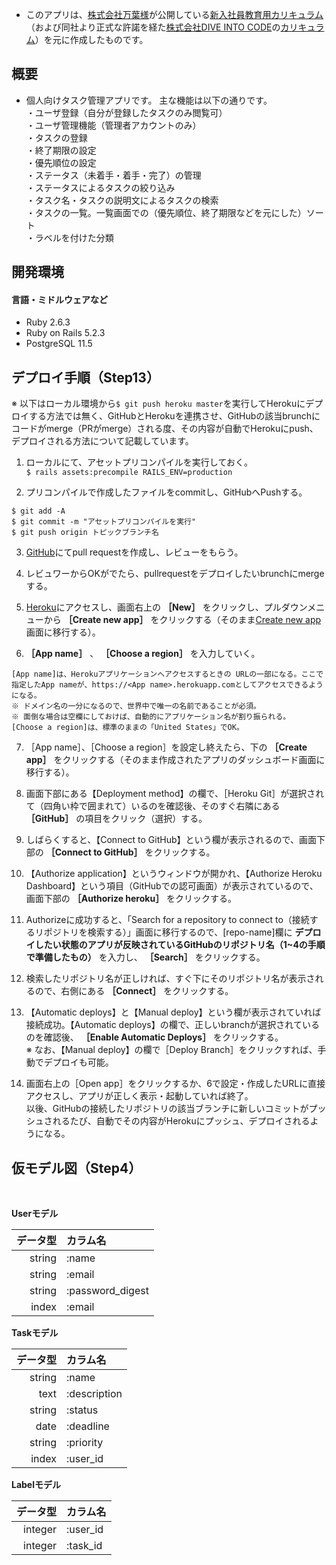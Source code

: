 * このアプリは、[株式会社万葉様](https://everyleaf.com/)が公開している[新入社員教育用カリキュラム](https://github.com/everyleaf/el-training)（および同社より正式な許諾を経た[株式会社DIVE INTO CODE](https://diveintocode.jp/)の[カリキュラム](https://diver.diveintocode.jp/curriculums/1277)）を元に作成したものです。

## 概要
* 個人向けタスク管理アプリです。
主な機能は以下の通りです。  
  ・ユーザ登録（自分が登録したタスクのみ閲覧可）  
  ・ユーザ管理機能（管理者アカウントのみ）  
  ・タスクの登録  
  ・終了期限の設定  
  ・優先順位の設定  
  ・ステータス（未着手・着手・完了）の管理  
  ・ステータスによるタスクの絞り込み  
  ・タスク名・タスクの説明文によるタスクの検索  
  ・タスクの一覧。一覧画面での（優先順位、終了期限などを元にした）ソート  
  ・ラベルを付けた分類  

## 開発環境
#### 言語・ミドルウェアなど
- Ruby 2.6.3
- Ruby on Rails 5.2.3
- PostgreSQL 11.5

## デプロイ手順（Step13）
※ 以下はローカル環境から`$ git push heroku master`を実行してHerokuにデプロイする方法では無く、GitHubとHerokuを連携させ、GitHubの該当brunchにコードがmerge（PRがmerge）される度、その内容が自動でHerokuにpush、デプロイされる方法について記載しています。

1. ローカルにて、アセットプリコンパイルを実行しておく。  
`$ rails assets:precompile RAILS_ENV=production`  

2. プリコンパイルで作成したファイルをcommitし、GitHubへPushする。
```
$ git add -A
$ git commit -m "アセットプリコンパイルを実行"
$ git push origin トピックブランチ名
```  

3. [GitHub](https://github.com/)にてpull requestを作成し、レビューをもらう。  

4. レビュワーからOKがでたら、pullrequestをデプロイしたいbrunchにmergeする。  

5. [Heroku](https://dashboard.heroku.com/apps)にアクセスし、画面右上の **［New］** をクリックし、プルダウンメニューから **［Create new app］** をクリックする（そのまま[Create new app](https://dashboard.heroku.com/new-app)画面に移行する）。  

6. **［App name］** 、 **［Choose a region］** を入力していく。
```
[App name]は、Herokuアプリケーションへアクセスするときの URLの一部になる。ここで指定したApp nameが、https://<App name>.herokuapp.comとしてアクセスできるようになる。
※ ドメイン名の一分になるので、世界中で唯一の名前であることが必須。
※ 面倒な場合は空欄にしておけば、自動的にアプリケーション名が割り振られる。
[Choose a region]は、標準のままの「United States」でOK。
```

7. ［App name］、［Choose a region］を設定し終えたら、下の **［Create app］** をクリックする（そのまま作成されたアプリのダッシュボード画面に移行する）。  

8. 画面下部にある【Deployment method】の欄で、［Heroku Git］が選択されて（四角い枠で囲まれて）いるのを確認後、そのすぐ右隣にある **［GitHub］** の項目をクリック（選択）する。  

9. しばらくすると、【Connect to GitHub】という欄が表示されるので、画面下部の **［Connect to GitHub］** をクリックする。  

10. 【Authorize application】というウィンドウが開かれ、【Authorize Heroku Dashboard】という項目（GitHubでの認可画面）が表示されているので、画面下部の **［Authorize heroku］** をクリックする。  

11. Authorizeに成功すると、「Search for a repository to connect to（接続するリポジトリを検索する）」画面に移行するので、[repo-name]欄に **デプロイしたい状態のアプリが反映されているGitHubのリポジトリ名（1~4の手順で準備したもの）** を入力し、 **［Search］** をクリックする。  

12. 検索したリポジトリ名が正しければ、すぐ下にそのリポジトリ名が表示されるので、右側にある **［Connect］** をクリックする。  

13. 【Automatic deploys】と【Manual deploy】という欄が表示されていれば接続成功。【Automatic deploys】の欄で、正しいbranchが選択されているのを確認後、 **［Enable Automatic Deploys］** をクリックする。  
※ なお、【Manual deploy】の欄で［Deploy Branch］をクリックすれば、手動でデプロイも可能。  

14. 画面右上の［Open app］をクリックするか、6で設定・作成したURLに直接アクセスし、アプリが正しく表示・起動していれば終了。  
以後、GitHubの接続したリポジトリの該当ブランチに新しいコミットがプッシュされるたび、自動でその内容がHerokuにプッシュ、デプロイされるようになる。  

## 仮モデル図（Step4）

<br>

**Userモデル**

| データ型 | カラム名 |
|---:|:---|
| string | :name |
| string | :email |
| string | :password_digest |
| index | :email |

**Taskモデル**

| データ型 | カラム名 |
|---:|:---|
| string | :name |
| text | :description |
| string | :status |
| date | :deadline |
| string | :priority |
| index | :user_id |

**Labelモデル**

| データ型 | カラム名 |
|---:|:---|
| integer | :user_id |
| integer | :task_id |
